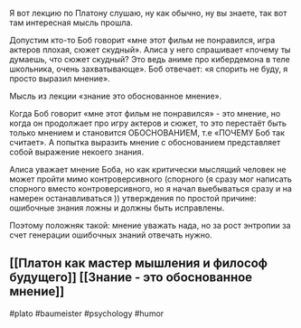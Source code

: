 Я вот лекцию по Платону слушаю, ну как обычно, ну вы знаете, так вот там интересная мысль прошла.

Допустим кто-то Боб говорит «мне этот фильм не понравился, игра актеров плохая, сюжет скудный». Алиса у него спрашивает «почему ты думаешь, что сюжет скудный? Это ведь аниме про кибердемона в теле школьника, очень захватывающе». Боб отвечает: «я спорить не буду, я просто выразил мнение».

Мысль из лекции «знание это обоснованное мнение».

Когда Боб говорит «мне этот фильм не понравился» - это мнение, но когда он продолжает про игру актеров и сюжет, то это перестаёт быть только мнением и становится ОБОСНОВАНИЕМ, т.е «ПОЧЕМУ Боб так считает». А попытка выразить мнение с обоснованием представляет собой выражение некоего знания. 

Алиса уважает мнение Боба, но как критически мыслящий человек не может пройти мимо контроверсивного (спорного (я сразу мог написать спорного вместо контроверсивного, но я начал выебываться сразу и на намерен останавливаться )) утверждения по простой причине: ошибочные знания ложны и должны быть исправлены.

Поэтому положняк такой: мнение уважать нада, но за рост энтропии за счет генерации ошибочных знаний отвечать нужно.

[[Платон как мастер мышления и философ будущего]]
[[Знание - это обоснованное мнение]]
-
#plato #baumeister #psychology #humor 
